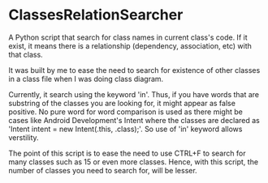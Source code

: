 # ClassesRelationSearcher
A Python script that search for class names in current class's code. 
If it exist, it means there is a relationship (dependency, association, etc) with that class.

It was built by me to ease the need to search for existence of other classes in a class file when I was doing class diagram.

Currently, it search using the keyword 'in'. Thus, if you have words that are substring of the classes you are looking for,
it might appear as false positive. No pure word for word comparison is used as there might be cases like Android Development's
Intent where the classes are declared as 'Intent intent = new Intent(<class name>.this, <class name1>.class);'.
So use of 'in' keyword allows verstility.

The point of this script is to ease the need to use CTRL+F to search for many classes such as 15 or even more classes. 
Hence, with this script, the number of classes you need to search for, will be lesser.
